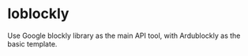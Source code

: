 # loblockly
Use Google blockly library as the main API tool, with Ardublockly as the basic template.
